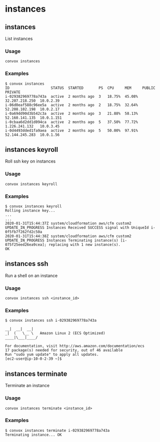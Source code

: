 # instances

## instances

List instances

### Usage

    convox instances

### Examples

    $ convox instances
    ID                   STATUS  STARTED       PS  CPU     MEM     PUBLIC          PRIVATE
    i-029382969778a743a  active  2 months ago  3   18.75%  45.08%  32.207.218.250  10.0.2.39
    i-06d0eaf588c96ee5a  active  2 months ago  2   18.75%  32.64%  52.208.102.198  10.0.2.17
    i-0a69dd90d3b542c3a  active  2 months ago  3   21.88%  58.13%  52.160.141.135  10.0.1.151
    i-0cbaa6d2dd1d094ca  active  2 months ago  5   37.50%  77.72%  1.226.241.132   10.0.3.45
    i-0d4493dded1fa9aea  active  2 months ago  5   50.00%  97.91%  52.144.245.283  10.0.1.56

## instances keyroll

Roll ssh key on instances

### Usage

    convox instances keyroll

### Examples

    $ convox instances keyroll
    Rolling instance key...
    ...
    ...
    2020-01-31T15:44:37Z system/cloudformation aws/cfm custom2 UPDATE_IN_PROGRESS Instances Received SUCCESS signal with UniqueId i-0f5fb7f262fd2c50a
    2020-01-31T15:44:38Z system/cloudformation aws/cfm custom2 UPDATE_IN_PROGRESS Instances Terminating instance(s) [i-075f25eed26ea9cea]; replacing with 1 new instance(s).
    OK


## instances ssh

Run a shell on an instance

### Usage

    convox instances ssh <instance_id>

### Examples

    $ convox instances ssh i-029382969778a743a

    __|  __|  __|
    _|  (   \__ \   Amazon Linux 2 (ECS Optimized)
    ____|\___|____/

    For documentation, visit http://aws.amazon.com/documentation/ecs
    17 package(s) needed for security, out of 46 available
    Run "sudo yum update" to apply all updates.
    [ec2-user@ip-10-0-2-39 ~]$

## instances terminate

Terminate an instance

### Usage

    convox instances terminate <instance_id>

### Examples

    $ convox instances terminate i-029382969778a743a
    Terminating instance... OK